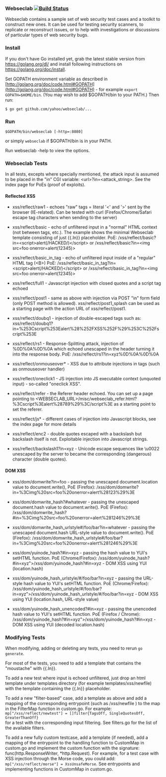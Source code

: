 ### Webseclab [![Build Status](https://travis-ci.org/yahoo/webseclab.svg?branch=master)](https://travis-ci.org/yahoo/webseclab)

Webseclab contains a sample set of web security test cases and a toolkit to construct new ones.  It can be used for testing security scanners, to replicate or reconstruct issues, or to help with investigations or discussions of particular types of web security bugs.

### Install

If you don't have Go installed yet, grab the latest stable version from https://golang.org/dl/ and install following instructions on https://golang.org/doc/install.   

Set GOPATH environment variable as described in [http://golang.org/doc/code.html#GOPATH](http://golang.org/doc/code.html#GOPATH) - for example `export GOPATH=$HOME/bin`.  (You may wish to add $GOPATH/bin to your PATH.) Then run:    
  
	$ go get github.com/yahoo/webseclab/...

### Run

```
$GOPATH/bin/webseclab [-http=:8080]
```
or simply ```webseclab``` if $GOPATH/bin is in your PATH.

Run webseclab -help to view the options.  

### Webseclab Tests

In all tests, excepts where specially mentioned, the attack input is assumed to be placed in the "in" CGI variable: &lt;url&gt;?in=&lt;attack_string&gt;. See the index page for PoEs (proof of exploits).

#### Reflected XSS

* xss/reflect/raw1 - echoes "raw" tags = literal '&lt;' and '&gt;' sent by the browser (IE-related). Can be tested with curl (Firefox/Chrome/Safari escape tag characters when sending to the server)

* xss/reflect/basic - echo of unfiltered input in a "normal" HTML context (not between tags, etc.). The example shows the minimal Webseclab template consisting of just {{.In}} placeholder.  PoE: /xss/reflect/basic?in=&lt;script&gt;alert(/HACKED/)&lt;/script&gt;  or /xss/reflect/basic?in=&lt;img src=foo onerror=alert(12345)&gt;

* xss/reflect/basic_in_tag - echo of unfiltered input inside of a "regular" HTML tag (&lt;B&gt;) PoE: /xss/reflect/basic_in_tag?in=&lt;script&gt;alert(/HACKED/)&lt;/script&gt;  or /xss/reflect/basic_in_tag?in=&lt;img src=foo onerror=alert(12345)&gt;

* xss/reflect/full1 - Javascript injection with closed quotes and a script tag echoed

* xss/reflect/post1 - same as above with injection via POST "in" form field (only POST method is allowed). xss/reflect/post1_splash can be used as a starting page with the action URL of xss/reflect/post1.

* xss/reflect/doubq1 - injection of double-escaped tags such as: xss/reflect/doubq1?in=%253Cscript%253Ealert%28%252FXSS%252F%29%253C%252Fscript%253E

* xss/reflect/rs1 - Response-Splitting attack, injection of %0D%0A%0D%0A which echoed unescaped in the header turning it into the response body. PoE:
/xss/reflect/rs1?in=xyz%0D%0A%0D%0A<script>alert(/BAD_NEWS/)</script>

* xss/reflect/onmouseover* - XSS due to attribute injections in tags (such as onmouseover handler)

* xss/reflect/oneclick1 - JS injection into JS executable context (unquoted input) - so-called "oneclick XSS".

* xss/reflect/refer -  the Referer header echoed. You can set up a page pointing to <WEBSECLAB_URL>/misc/webseclab_refer.html?%3Cscript%3Ealert%28789%29%3C/script%3E as a starting point to set the referer. 

* xss/reflect/js* - different cases of injection into Javascript blocks, see the index page for more details

* xss/reflect/enc2 - double quotes escaped with a backslash but backslash itself is not.  Exploitable injection into Javascript strings. 

* xss/reflect/backslash1?in=xyz - Unicode escape sequences like \u0022 unescaped by the server to became the corresponding (dangerous) character (double quotes). 

#### DOM XSS
* xss/dom/domwrite?in=foo - passing the unescaped document.location value to document.write(), PoE (Firefox): /xss/dom/domwrite?in=%3Cimg%20src=foo%20onerror=alert%28123%29%3E

* xss/dom/domwrite_hash?#whatever - passing the unescaped document.hash value to document.write(). PoE (Firefox): /xss/dom/domwrite_hash?#in=%3Cimg%20src=foo%20onerror=alert%281246%29%3E

* xss/dom/domwrite_hash_urlstyle#/foo/bar?in=whatever - passing the unescaped document.hash URL-style value to document.write(). PoE (Firefox): /xss/dom/domwrite_hash_urlstyle#/foo/bar?in=%3Cimg%20src=foo%20onerror=alert%281246%29%3E

* xss/dom/yuinode_hash?#in=xyz - passing the hash value to YUI's setHTML function.  PoE (Chrome/Firefox): /xss/dom/yuinode_hash?#in=xyz">/xss/dom/yuinode_hash?#in=xyz</A> - DOM XSS using YUI (location.hash) 

* xss/dom/yuinode_hash_urlstyle/#/foo/bar?in=xyz - passing the URL-style hash value to YUI's setHTML function.  PoE (Chrome/Firefox): /xss/dom/yuinode_hash_urlstyle/#/foo/bar?in=xyz">/xss/dom/yuinode_hash_urlstyle/#/foo/bar?in=xyz</A> - DOM XSS using YUI (location.hash, URL-style value) 

* xss/dom/yuinode_hash_unencoded?#in=xyz - passing the unencoded hash value to YUI's setHTML function.  PoE (Firefox / Chrome): /xss/dom/yuinode_hash?#in=xyz">/xss/dom/yuinode_hash?#in=xyz</A> - DOM XSS using YUI (decoded location.hash) 

### Modifying Tests

When modifying, adding or deleting any tests, you need to rerun ```go generate```.

For most of the tests, you need to add a template that contains the "moustache" with {{.In}}.

To add a new test where input is echoed unfiltered, just drop an html
template under templates directory (for example templates/xss/newfile) with the template containing the {{.In}} placeholder.

To add a new "filter-based" case, add a template as above and add
a mapping of the corresponding entrypoint (such as /xss/newfile )
to the map in the FilterMap function in custom.go.  For example:  
```mp["/xss/reflect/newtest"] = []filter{TagsOff, SingleQuotesOff, GreaterThanOff}```  
 for a test with the corresponding input filtering.  See filters.go for the list of the available filters.

To add a new fully custom testcase, add a template (if needed),
add a mapping of the entrypoint to the handling function to CustomMap in custom.go and implement the custom function with the signature: func(http.ResponseWriter, *http.Request).  For example, for a test case with XSS injection through the Morse code, you could add:  
```mp["/xss/reflect/morse"] = XssUnsafeMorse```.  See entrypoints and implementing functions in CustomMap in custom.go.  

